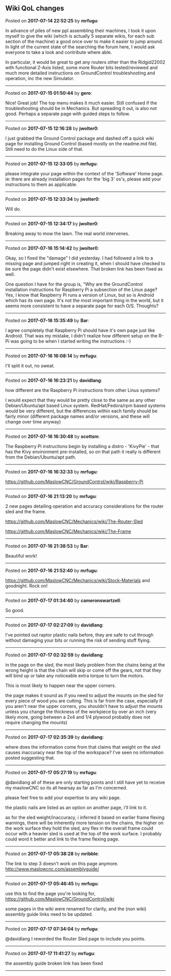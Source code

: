 ## Wiki QoL changes
Posted on **2017-07-14 22:52:25** by **mrfugu**:

In advance of piles of new ppl assembling their machines, I took it upon myself to give the wiki (which is actually 5 separate wikis, for each sub section of the machine) a good once over to make it easier to jump around. In light of the current state of the searching the forum here, I would ask everyone to take a look and contribute where able.  



In particular, it would be great to get any routers other than the Ridgid22002 with functional Z-Axis listed, some more Router bits tested/reviewed and much more detailed instructions on GroundControl troubleshooting and operation, inc the new Simulator.

---

Posted on **2017-07-15 01:50:44** by **gero**:

Nice! Great job! The top menu makes it much easier. Still confused if the  troubleshooting should be in Mechanics. But spreading it out, is also not good. Perhaps a separate page with guided steps to follow.

---

Posted on **2017-07-15 12:16:28** by **jwolter0**:

I just grabbed the Ground Control package and dashed off a quick wiki page for installing Ground Control (based mostly on the readme.md file).  Still need to do the Linux side of that.

---

Posted on **2017-07-15 12:33:05** by **mrfugu**:

please integrate your page within the context of the 'Software' Home page. ie: there are already installation pages for the 'big 3' os's, please add your instructions to them as applicable.

---

Posted on **2017-07-15 12:33:34** by **jwolter0**:

Will do.

---

Posted on **2017-07-15 12:34:17** by **jwolter0**:

Breaking away to mow the lawn.  The real world intervenes.

---

Posted on **2017-07-16 15:14:42** by **jwolter0**:

Okay, so I fixed the "damage" I did yesterday.  I had followed a link to a missing page and jumped right in creating it, when I should have checked to be sure the page didn't exist elsewhere.  That broken link has been fixed as well.  



One question I have for the group is, "Why are the GroundControl installation instructions for Raspberry Pi a subsection of the Linux page?  Yes, I know that Raspberry Pi runs a version of Linux, but so is Android which has its own page.  It's not the most important thing in the world, but it seems more consistent to have a separate page for each O/S.  Thoughts?

---

Posted on **2017-07-16 15:35:49** by **Bar**:

I agree completely that Raspberry Pi should have it's own page just like Android. That was my mistake, I didn't realize how different setup on the R-Pi was going to be when I started writing the instructions :-)

---

Posted on **2017-07-16 16:08:14** by **mrfugu**:

I'll split it out, no sweat.

---

Posted on **2017-07-16 16:23:21** by **davidlang**:

how different are the Raspberry Pi instructions from other Linux systems?

 

I would expect that they would be pretty close to the same as any other Debian/Ubuntu/apt based Linux system. RedHat/Fedora/rpm based systems would be very different, but the differences within each family should be fairly minor (different package names and/or versions, and these will change over time anyway)

---

Posted on **2017-07-16 16:30:48** by **scottsm**:

The Raspberry Pi instructions begin by installing a distro - 'KivyPie' - that has the Kivy environment pre-installed, so on that path it really is different from the Debian/Ubuntu/apt path.

---

Posted on **2017-07-16 16:32:33** by **mrfugu**:

https://github.com/MaslowCNC/GroundControl/wiki/Raspberry-Pi

---

Posted on **2017-07-16 21:13:20** by **mrfugu**:

2 new pages detailing operation and accuracy considerations for the router sled and the frame. 



https://github.com/MaslowCNC/Mechanics/wiki/The-Router-Sled

https://github.com/MaslowCNC/Mechanics/wiki/The-Frame

---

Posted on **2017-07-16 21:38:53** by **Bar**:

Beautiful work!

---

Posted on **2017-07-16 21:52:40** by **mrfugu**:

https://github.com/MaslowCNC/Mechanics/wiki/Stock-Materials and goodnight. Rock on!

---

Posted on **2017-07-17 01:34:40** by **cameronswartzell**:

So good.

---

Posted on **2017-07-17 02:27:09** by **davidlang**:

I've pointed out raptor plastic nails before, they are safe to cut through without damaging your bits or running the risk of sending stuff flying.

---

Posted on **2017-07-17 02:32:59** by **davidlang**:

in the page on the sled, the most likely problem from the chains being at the wrong height is that the chain will skip or come off the gears, not that they will bind up or take any noticeable extra torque to turn the motors.



This is most likely to happen near the upper corners.



the page makes it sound as if you need to adjust the mounts on the sled for every piece of wood you are cutting. This is far from the case, especially if you aren't near the upper corners, you shouldn't have to adjust the mounts unless you change the thickness of the workpiece by over an inch (very likely more, going between a 2x4 and 1/4 plywood probably does not require changing the mounts)

---

Posted on **2017-07-17 02:35:39** by **davidlang**:

where does the information come from that claims that weight on the sled causes inaccuracy near the top of the workspace? I've seen no information posted suggesting that.

---

Posted on **2017-07-17 05:27:19** by **mrfugu**:

@davidlang all of these are only starting points and I still have yet to receive my maslowCNC so its all hearsay as far as I'm concerned. 



 please feel free to add your expertise to any wiki page. 



the plastic nails are listed as an option on another page, i'll link to it. 



as for the sled weight/inaccuracy, i inferred it based on earlier frame flexing warnings, there will be inherently more tension on the chains, the higher on the work surface they hold the sled, any flex in the overall frame could occur with a heavier sled is used at the top of the work surface. I probably could word it better and link to the frame flexing page.

---

Posted on **2017-07-17 05:38:28** by **mribble**:

The link to step 3 doesn't work on this page anymore.  http://www.maslowcnc.com/assemblyguide/

---

Posted on **2017-07-17 05:46:45** by **mrfugu**:

use this to find the page you're looking for, https://github.com/MaslowCNC/GroundControl/wiki 



some pages in the wiki were renamed for clarity, and the (non wiki) assembly guide links need to be updated.

---

Posted on **2017-07-17 07:34:04** by **mrfugu**:

@davidlang I reworded the Router Sled page to include you points.

---

Posted on **2017-07-17 11:41:27** by **mrfugu**:

the assembly guide broken link has been fixed

---

